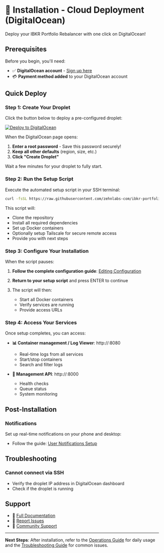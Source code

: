 # 🚀 Installation - Cloud Deployment (DigitalOcean)

Deploy your IBKR Portfolio Rebalancer with one click on DigitalOcean!

## Prerequisites

Before you begin, you'll need:
- ✅ **DigitalOcean account** - [Sign up here](https://www.digitalocean.com/)
- 💳 **Payment method added** to your DigitalOcean account

## Quick Deploy

### Step 1: Create Your Droplet

Click the button below to deploy a pre-configured droplet:

[![Deploy to DigitalOcean](https://www.deploytodo.com/do-btn-blue.svg)](https://cloud.digitalocean.com/droplets/new?appId=195049442&size=s-2vcpu-2gb&region=nyc3&image=docker-20-04&type=applications)

When the DigitalOcean page opens:
1. **Enter a root password** - Save this password securely!
2. **Keep all other defaults** (region, size, etc.)
3. **Click "Create Droplet"**

Wait a few minutes for your droplet to fully start.

### Step 2: Run the Setup Script

Execute the automated setup script in your SSH terminal:

```bash
curl -fsSL https://raw.githubusercontent.com/zehnlabs-com/ibkr-portfolio-rebalancer/main/setup.sh | sudo bash -s -- --cloud
```

This script will:
- Clone the repository
- Install all required dependencies
- Set up Docker containers
- Optionally setup Tailscale for secure remote access
- Provide you with next steps

### Step 3: Configure Your Installation

When the script pauses:

1. **Follow the complete configuration guide**: [Editing Configuration](https://github.com/zehnlabs-com/ibkr-portfolio-rebalancer/blob/main/docs/editing-configuration.md)

2. **Return to your setup script** and press ENTER to continue

3. The script will then:
   - Start all Docker containers
   - Verify services are running
   - Provide access URLs

### Step 4: Access Your Services

Once setup completes, you can access:

- **📊 Container management / Log Viewer**: http://<YOUR HOST NAME>:8080
  - Real-time logs from all services
  - Start/stop containers
  - Search and filter logs

- **🔧 Management API**: http://<YOUR HOST NAME>:8000
  - Health checks
  - Queue status
  - System monitoring

## Post-Installation

### Notifications

Set up real-time notifications on your phone and desktop:
- Follow the guide: [User Notifications Setup](https://github.com/zehnlabs-com/ibkr-portfolio-rebalancer/blob/main/docs/user-notifications.md)

## Troubleshooting

### Cannot connect via SSH
- Verify the droplet IP address in DigitalOcean dashboard
- Check if the droplet is running

## Support

- 📖 [Full Documentation](https://github.com/zehnlabs-com/ibkr-portfolio-rebalancer)
- 🐛 [Report Issues](https://github.com/zehnlabs-com/ibkr-portfolio-rebalancer/issues)
- 💬 [Community Support](https://github.com/zehnlabs-com/ibkr-portfolio-rebalancer/discussions)

---

**Next Steps**: After installation, refer to the [Operations Guide](../operations.md) for daily usage and the [Troubleshooting Guide](../troubleshooting.md) for common issues.